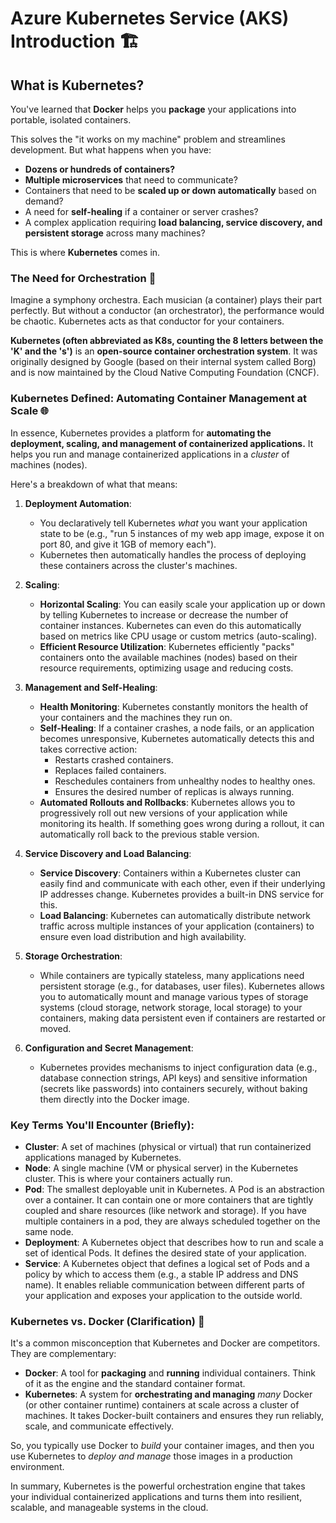 # Azure Kubernetes Service (AKS) Introduction 🏗️

## What is Kubernetes?

You've learned that **Docker** helps you **package** your applications into portable, isolated containers.

This solves the "it works on my machine" problem and streamlines development. But what happens when you have:

* **Dozens or hundreds of containers?**
* **Multiple microservices** that need to communicate?
* Containers that need to be **scaled up or down automatically** based on demand?
* A need for **self-healing** if a container or server crashes?
* A complex application requiring **load balancing, service discovery, and persistent storage** across many machines?

This is where **Kubernetes** comes in.

### The Need for Orchestration 🎼

Imagine a symphony orchestra. Each musician (a container) plays their part perfectly. But without a conductor (an orchestrator), the performance would be chaotic. Kubernetes acts as that conductor for your containers.

**Kubernetes (often abbreviated as K8s, counting the 8 letters between the 'K' and the 's')** is an **open-source container orchestration system**. It was originally designed by Google (based on their internal system called Borg) and is now maintained by the Cloud Native Computing Foundation (CNCF).

### Kubernetes Defined: Automating Container Management at Scale 🌐

In essence, Kubernetes provides a platform for **automating the deployment, scaling, and management of containerized applications.** It helps you run and manage containerized applications in a *cluster* of machines (nodes).

Here's a breakdown of what that means:

1.  **Deployment Automation**:
    * You declaratively tell Kubernetes *what* you want your application state to be (e.g., "run 5 instances of my web app image, expose it on port 80, and give it 1GB of memory each").
    * Kubernetes then automatically handles the process of deploying these containers across the cluster's machines.

2.  **Scaling**:
    * **Horizontal Scaling**: You can easily scale your application up or down by telling Kubernetes to increase or decrease the number of container instances. Kubernetes can even do this automatically based on metrics like CPU usage or custom metrics (auto-scaling).
    * **Efficient Resource Utilization**: Kubernetes efficiently "packs" containers onto the available machines (nodes) based on their resource requirements, optimizing usage and reducing costs.

3.  **Management and Self-Healing**:
    * **Health Monitoring**: Kubernetes constantly monitors the health of your containers and the machines they run on.
    * **Self-Healing**: If a container crashes, a node fails, or an application becomes unresponsive, Kubernetes automatically detects this and takes corrective action:
        * Restarts crashed containers.
        * Replaces failed containers.
        * Reschedules containers from unhealthy nodes to healthy ones.
        * Ensures the desired number of replicas is always running.
    * **Automated Rollouts and Rollbacks**: Kubernetes allows you to progressively roll out new versions of your application while monitoring its health. If something goes wrong during a rollout, it can automatically roll back to the previous stable version.

4.  **Service Discovery and Load Balancing**:
    * **Service Discovery**: Containers within a Kubernetes cluster can easily find and communicate with each other, even if their underlying IP addresses change. Kubernetes provides a built-in DNS service for this.
    * **Load Balancing**: Kubernetes can automatically distribute network traffic across multiple instances of your application (containers) to ensure even load distribution and high availability.

5.  **Storage Orchestration**:
    * While containers are typically stateless, many applications need persistent storage (e.g., for databases, user files). Kubernetes allows you to automatically mount and manage various types of storage systems (cloud storage, network storage, local storage) to your containers, making data persistent even if containers are restarted or moved.

6.  **Configuration and Secret Management**:
    * Kubernetes provides mechanisms to inject configuration data (e.g., database connection strings, API keys) and sensitive information (secrets like passwords) into containers securely, without baking them directly into the Docker image.

### Key Terms You'll Encounter (Briefly):

* **Cluster**: A set of machines (physical or virtual) that run containerized applications managed by Kubernetes.
* **Node**: A single machine (VM or physical server) in the Kubernetes cluster. This is where your containers actually run.
* **Pod**: The smallest deployable unit in Kubernetes. A Pod is an abstraction over a container. It can contain one or more containers that are tightly coupled and share resources (like network and storage). If you have multiple containers in a pod, they are always scheduled together on the same node.
* **Deployment**: A Kubernetes object that describes how to run and scale a set of identical Pods. It defines the desired state of your application.
* **Service**: A Kubernetes object that defines a logical set of Pods and a policy by which to access them (e.g., a stable IP address and DNS name). It enables reliable communication between different parts of your application and exposes your application to the outside world.

### Kubernetes vs. Docker (Clarification) 🤔

It's a common misconception that Kubernetes and Docker are competitors. They are complementary:

* **Docker**: A tool for **packaging** and **running** individual containers. Think of it as the engine and the standard container format.
* **Kubernetes**: A system for **orchestrating and managing** *many* Docker (or other container runtime) containers at scale across a cluster of machines. It takes Docker-built containers and ensures they run reliably, scale, and communicate effectively.

So, you typically use Docker to *build* your container images, and then you use Kubernetes to *deploy and manage* those images in a production environment.

In summary, Kubernetes is the powerful orchestration engine that takes your individual containerized applications and turns them into resilient, scalable, and manageable systems in the cloud.